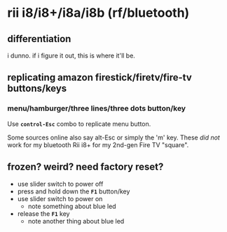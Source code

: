 # rii i8/i8+/i8a/i8b (rf/bluetooth)

## differentiation

i dunno. if i figure it out, this is where it'll be.

## replicating amazon firestick/firetv/fire-tv buttons/keys

### menu/hamburger/three lines/three dots button/key

Use **`control-Esc`** combo to replicate menu button.

Some sources online also say alt-Esc or simply the 'm' key. These *did not* work for my bluetooth Rii i8+ for my 2nd-gen Fire TV "square".



## frozen? weird? need factory reset?

* use slider switch to power off
* press and hold down the **`F1`** button/key
* use slider switch to power on
  * note something about blue led
* release the **`F1`** key
  * note another thing about blue led